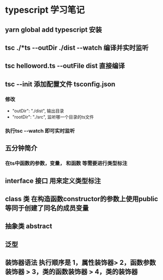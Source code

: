 # typescript 学习笔记

## yarn global add typescript 安装

## tsc ./*ts --outDir ./dist --watch 编译并实时监听
## tsc helloword.ts --outFile dist 直接编译

## tsc --init 添加配置文件 tsconfig.json
### 修改
   + "outDir": "./dist",   输出目录                           
   + "rootDir": "./src",    监听哪一个目录的ts文件
### 执行tsc --watch 即可实时监听


## 五分钟简介
### 在ts中函数的参数，变量， 和函数 等需要进行类型标注

## interface 接口   用来定义类型标注

## class  类 在构造函数constructor的参数上使用public等同于创建了同名的成员变量

## 抽象类 abstract

## 泛型

## 装饰器语法 执行顺序是 1，属性装饰器>  2，函数参数装饰器 >  3，类的函数装饰器  > 4，类的装饰器

